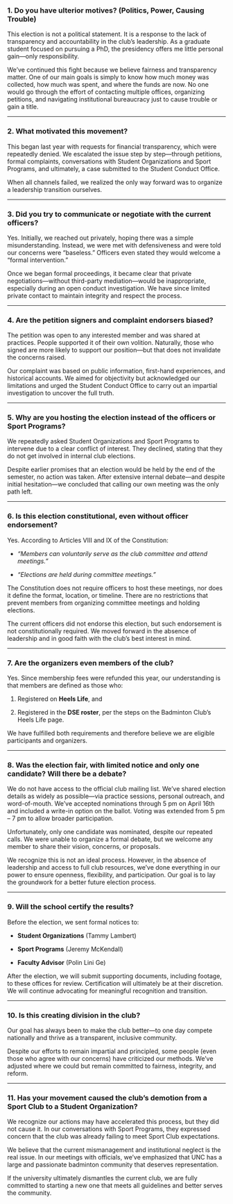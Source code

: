 ### 1. **Do you have ulterior motives? (Politics, Power, Causing Trouble)**

This election is not a political statement. It is a response to the lack of transparency and accountability in the club’s leadership. As a graduate student focused on pursuing a PhD, the presidency offers me little personal gain—only responsibility.

We’ve continued this fight because we believe fairness and transparency matter. One of our main goals is simply to know how much money was collected, how much was spent, and where the funds are now. No one would go through the effort of contacting multiple offices, organizing petitions, and navigating institutional bureaucracy just to cause trouble or gain a title.

---

### 2. **What motivated this movement?**

This began last year with requests for financial transparency, which were repeatedly denied. We escalated the issue step by step—through petitions, formal complaints, conversations with Student Organizations and Sport Programs, and ultimately, a case submitted to the Student Conduct Office.

When all channels failed, we realized the only way forward was to organize a leadership transition ourselves.

---

### 3. **Did you try to communicate or negotiate with the current officers?**

Yes. Initially, we reached out privately, hoping there was a simple misunderstanding. Instead, we were met with defensiveness and were told our concerns were “baseless.” Officers even stated they would welcome a “formal intervention.”

Once we began formal proceedings, it became clear that private negotiations—without third-party mediation—would be inappropriate, especially during an open conduct investigation. We have since limited private contact to maintain integrity and respect the process.

---

### 4. **Are the petition signers and complaint endorsers biased?**

The petition was open to any interested member and was shared at practices. People supported it of their own volition. Naturally, those who signed are more likely to support our position—but that does not invalidate the concerns raised.

Our complaint was based on public information, first-hand experiences, and historical accounts. We aimed for objectivity but acknowledged our limitations and urged the Student Conduct Office to carry out an impartial investigation to uncover the full truth.

---

### 5. **Why are you hosting the election instead of the officers or Sport Programs?**

We repeatedly asked Student Organizations and Sport Programs to intervene due to a clear conflict of interest. They declined, stating that they do not get involved in internal club elections.

Despite earlier promises that an election would be held by the end of the semester, no action was taken. After extensive internal debate—and despite initial hesitation—we concluded that calling our own meeting was the only path left.

---

### 6. **Is this election constitutional, even without officer endorsement?**

Yes. According to Articles VIII and IX of the Constitution:

- _“Members can voluntarily serve as the club committee and attend meetings.”_
    
- _“Elections are held during committee meetings.”_
    

The Constitution does not require officers to host these meetings, nor does it define the format, location, or timeline. There are no restrictions that prevent members from organizing committee meetings and holding elections.

The current officers did not endorse this election, but such endorsement is not constitutionally required. We moved forward in the absence of leadership and in good faith with the club’s best interest in mind.

---

### 7. **Are the organizers even members of the club?**

Yes. Since membership fees were refunded this year, our understanding is that members are defined as those who:

1. Registered on **Heels Life**, and
    
2. Registered in the **DSE roster**, per the steps on the Badminton Club’s Heels Life page.
    

We have fulfilled both requirements and therefore believe we are eligible participants and organizers.

---

### 8. **Was the election fair, with limited notice and only one candidate? Will there be a debate?**

We do not have access to the official club mailing list. We’ve shared election details as widely as possible—via practice sessions, personal outreach, and word-of-mouth. We’ve accepted nominations through 5 pm on April 16th and included a write-in option on the ballot. Voting was extended from 5 pm – 7 pm to allow broader participation.

Unfortunately, only one candidate was nominated, despite our repeated calls. We were unable to organize a formal debate, but we welcome any member to share their vision, concerns, or proposals.

We recognize this is not an ideal process. However, in the absence of leadership and access to full club resources, we’ve done everything in our power to ensure openness, flexibility, and participation. Our goal is to lay the groundwork for a better future election process.

---

### 9. **Will the school certify the results?**

Before the election, we sent formal notices to:

- **Student Organizations** (Tammy Lambert)
    
- **Sport Programs** (Jeremy McKendall)
    
- **Faculty Advisor** (Polin Lini Ge)
    

After the election, we will submit supporting documents, including footage, to these offices for review. Certification will ultimately be at their discretion. We will continue advocating for meaningful recognition and transition.

---

### 10. **Is this creating division in the club?**

Our goal has always been to make the club better—to one day compete nationally and thrive as a transparent, inclusive community.

Despite our efforts to remain impartial and principled, some people (even those who agree with our concerns) have criticized our methods. We’ve adjusted where we could but remain committed to fairness, integrity, and reform.

---

### 11. **Has your movement caused the club’s demotion from a Sport Club to a Student Organization?**

We recognize our actions may have accelerated this process, but they did not cause it. In our conversations with Sport Programs, they expressed concern that the club was already failing to meet Sport Club expectations.

We believe that the current mismanagement and institutional neglect is the real issue. In our meetings with officials, we’ve emphasized that UNC has a large and passionate badminton community that deserves representation.

If the university ultimately dismantles the current club, we are fully committed to starting a new one that meets all guidelines and better serves the community.
